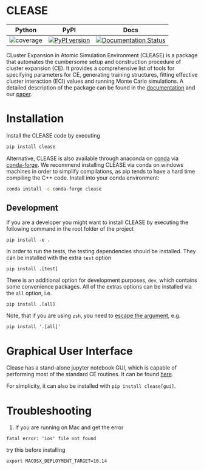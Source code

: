 # CLEASE
| Python | PyPI | Docs |
| ------ | ---- | ---- |
| ![coverage](https://gitlab.com/computationalmaterials/clease/badges/master/coverage.svg) | [![PyPI version](https://badge.fury.io/py/clease.svg)](https://badge.fury.io/py/clease) | [![Documentation Status](https://readthedocs.org/projects/clease/badge/?version=latest)](https://clease.readthedocs.io/en/latest/?badge=latest) |

CLuster Expansion in Atomic Simulation Environment (CLEASE) is a package that automates the cumbersome setup and construction procedure of cluster expansion (CE). It provides a comprehensive list of tools for specifying parameters for CE, generating training structures, fitting effective cluster interaction (ECI) values and running Monte Carlo simulations. A detailed description of the package can be found in the [documentation](https://clease.readthedocs.io/) and our [paper](https://doi.org/10.1088/1361-648X/ab1bbc).

# Installation
Install the CLEASE code by executing
```sh
pip install clease
```

Alternative, CLEASE is also available through anaconda on [conda](https://conda.io) via [conda-forge](https://conda-forge.org/).
We recommend installing CLEASE via conda on windows machines in order to simplify compilations, as pip tends to have
a hard time compiling the C++ code. Install into your conda environment:
```sh
conda install -c conda-forge clease
```

## Development

If you are a developer you might want to install CLEASE by executing the following command in the root folder of the project
```
pip install -e .
```
In order to run the tests, the testing dependencies should be installed. They can be installed with the extra
`test` option
```
pip install .[test]
```
There is an additional option for development purposes, `dev`, which contains some convenience packages.
All of the extras options can be installed via the `all` option,
i.e.
```
pip install .[all]
```
Note, that if you are using `zsh`, you need to [escape the argument](https://stackoverflow.com/a/30539963), e.g.
```
pip install '.[all]'
```

# Graphical User Interface

Clease has a stand-alone jupyter notebook GUI, which is capable of performing most
of the standard CE routines. It can be found [here](https://clease-gui.readthedocs.io).

For simplicity, it can also be installed with `pip install clease[gui]`.

# Troubleshooting

1. If you are running on Mac and get the error

```
fatal error: 'ios' file not found
```

try this before installing

```
export MACOSX_DEPLOYMENT_TARGET=10.14
```

